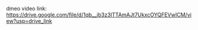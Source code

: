dmeo video link: 
https://drive.google.com/file/d/1qb__ib3z3ITTAmAJt7UkxcOYQFEVwICM/view?usp=drive_link